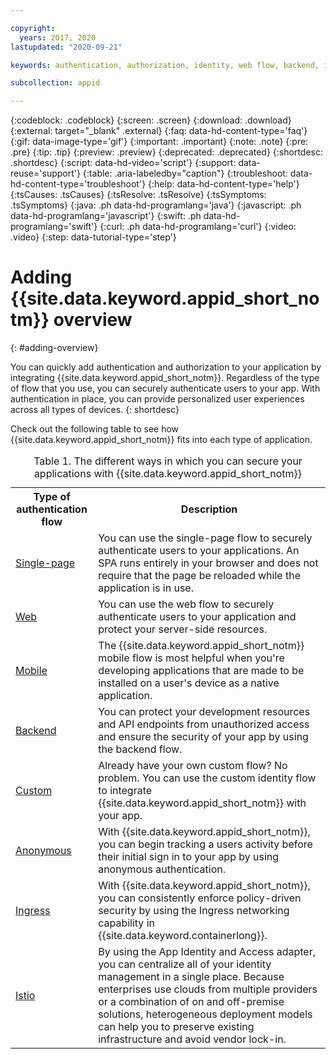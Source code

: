```yaml
---

copyright:
  years: 2017, 2020
lastupdated: "2020-09-21"

keywords: authentication, authorization, identity, web flow, backend, identity management, anonymous auth, custom flow, mobile, app to app, kubernetes, ingress, istio, app security,

subcollection: appid

---
```


{:codeblock: .codeblock}
{:screen: .screen}
{:download: .download}
{:external: target="_blank" .external}
{:faq: data-hd-content-type='faq'}
{:gif: data-image-type='gif'}
{:important: .important}
{:note: .note}
{:pre: .pre}
{:tip: .tip}
{:preview: .preview}
{:deprecated: .deprecated}
{:shortdesc: .shortdesc}
{:script: data-hd-video='script'}
{:support: data-reuse='support'}
{:table: .aria-labeledby="caption"}
{:troubleshoot: data-hd-content-type='troubleshoot'}
{:help: data-hd-content-type='help'}
{:tsCauses: .tsCauses}
{:tsResolve: .tsResolve}
{:tsSymptoms: .tsSymptoms}
{:java: .ph data-hd-programlang='java'}
{:javascript: .ph data-hd-programlang='javascript'}
{:swift: .ph data-hd-programlang='swift'}
{:curl: .ph data-hd-programlang='curl'}
{:video: .video}
{:step: data-tutorial-type='step'}



# Adding {{site.data.keyword.appid_short_notm}} overview
{: #adding-overview}


You can quickly add authentication and authorization to your application by integrating {{site.data.keyword.appid_short_notm}}. Regardless of the type of flow that you use, you can securely authenticate users to your app. With authentication in place, you can provide personalized user experiences across all types of devices.
{: shortdesc}


Check out the following table to see how {{site.data.keyword.appid_short_notm}} fits into each type of application.

<table>
    <caption>Table 1. The different ways in which you can secure your applications with {{site.data.keyword.appid_short_notm}}</caption>
    <tr>
        <th>Type of authentication flow</th>
        <th>Description</th>
    </tr>
    <tr>
        <td><a href="/docs/appid?topic=appid-single-page" target="_blank">Single-page</a></td>
        <td>You can use the single-page flow to securely authenticate users to your applications. An SPA runs entirely in your browser and does not require that the page be reloaded while the application is in use.</td>
    </tr>
    <tr>
        <td><a href="/docs/appid?topic=appid-web-apps" target="_blank">Web </a></td>
        <td>You can use the web flow to securely authenticate users to your application and protect your server-side resources.</td>
    </tr>
    <tr>
        <td><a href="/docs/appid?topic=appid-mobile-apps" target="_blank">Mobile </a></td>
        <td>The {{site.data.keyword.appid_short_notm}} mobile flow is most helpful when you're developing applications that are made to be installed on a user's device as a native application.</td>
    </tr>
    <tr>
        <td><a href="/docs/appid?topic=appid-backend" target="_blank">Backend </a></td>
        <td>You can protect your development resources and API endpoints from unauthorized access and ensure the security of your app by using the backend flow.</td>
    </tr>
    <tr>
        <td><a href="/docs/appid?topic=appid-custom-auth" target="_blank">Custom </a></td>
        <td>Already have your own custom flow? No problem. You can use the custom identity flow to integrate {{site.data.keyword.appid_short_notm}}  with your app.</td>
    </tr>
    <tr>
        <td><a href="/docs/appid?topic=appid-anonymous" target="_blank">Anonymous </a></td>
        <td>With {{site.data.keyword.appid_short_notm}}, you can begin tracking a users activity before their initial sign in to your app by using anonymous authentication.</td>
    </tr>
    <tr>
        <td><a href="/docs/appid?topic=appid-kube-auth" target="_blank">Ingress </a></td>
        <td>With {{site.data.keyword.appid_short_notm}}, you can consistently enforce policy-driven security by using the Ingress networking capability in {{site.data.keyword.containerlong}}.</td>
    </tr>
    <tr>
        <td><a href="/docs/appid?topic=appid-istio-adapter" target="_blank">Istio </a></td>
        <td>By using the App Identity and Access adapter, you can centralize all of your identity management in a single place. Because enterprises use clouds from multiple providers or a combination of on and off-premise solutions, heterogeneous deployment models can help you to preserve existing infrastructure and avoid vendor lock-in.</td>
    </tr>
</table>
